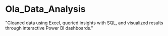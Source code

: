# Ola_Data_Analysis
"Cleaned data using Excel, queried insights with SQL, and visualized results through interactive Power BI dashboards."
